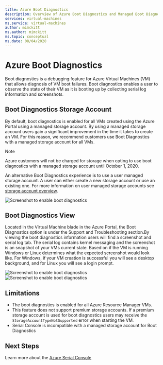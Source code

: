 ```yaml
---
title: Azure Boot Diagnostics
description: Overview of Azure Boot Diagnostics and Managed Boot Diagnostics
services: virtual-machines
ms.service: virtual-machines
author: mimckitt
ms.author: mimckitt
ms.topic: conceptual
ms.date: 08/04/2020
---
```


# Azure Boot Diagnostics

Boot diagnostics is a debugging feature for Azure Virtual Machines (VM) that allows diagnosis of VM boot failures. Boot diagnostics enables a user to observe the state of their VM as it is booting up by collecting serial log information and screenshots.

## Boot Diagnostics Storage Account
By default, boot diagnostics is enabled for all VMs created using the Azure Portal using a managed storage account. By using a managed storage account users gain a significant improvement in the time it takes to create an VM. For this reason, we recommend customers use Boot Diagnostics with a managed storage account for all VMs.

> [!NOTE]
> Azure customers will not be charged for storage when opting to use boot diagnostics with a managed storage account until October 1, 2020.

An alternative Boot Diagnostics experience is to use a user managed storage account. A user can either create a new storage account or use an existing one. For more information on user managed storage accounts see [storage account overview](https://docs.microsoft.com/azure/storage/common/storage-account-overview).

![Screenshot to enable boot diagnostics](../media/boot-diagnostics.png)

## Boot Diagnostics View
Located in the Virtual Machine blade in the Azure Portal, the Boot Diagnostics option is under the Support and Troubleshooting section.By viewing the boot diagnostics information users will find a screenshot and serial log tab. The serial log contains kernel messaging and the screenshot is an snapshot of your VMs current state. Based on if the VM is running Windows or Linux determines what the expected screenshot would look like. For Windows, if your VM creation is successful you will see a desktop background, and for Linux you will see a login prompt.

![Screenshot to enable boot diagnostics](../media/boot-diagnostics-linux.png)
![Screenshot to enable boot diagnostics](../media/boot-diagnostics-windows.png)


## Limitations
- The boot diagnostics is enabled for all Azure Resource Manager VMs. 
- This feature does not support premium storage accounts. If a premium storage account is used for boot diagnostics users may receive the `StorageAccountTypeNotSupported` error when starting the VM. 
- Serial Console is incompatible with a managed storage account for Boot Diagnostics

## Next Steps

Learn more about the [Azure Serial Console](https://docs.microsoft.com/azure/virtual-machines/troubleshooting/serial-console-overview)
